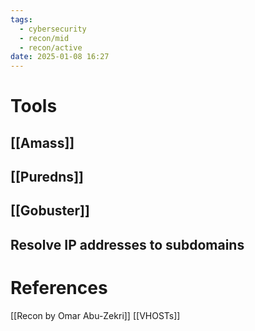 ```yaml
---
tags:
  - cybersecurity
  - recon/mid
  - recon/active
date: 2025-01-08 16:27
---
```

# Tools
## [[Amass]]
## [[Puredns]]
## [[Gobuster]]
## Resolve IP addresses to subdomains


# References
[[Recon by Omar Abu-Zekri]]
[[VHOSTs]]